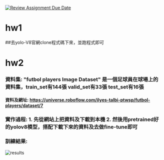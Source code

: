 [![Review Assignment Due Date](https://classroom.github.com/assets/deadline-readme-button-24ddc0f5d75046c5622901739e7c5dd533143b0c8e959d652212380cedb1ea36.svg)](https://classroom.github.com/a/4sJVECVc)

hw1
===
##去yolo-V8官網clone程式碼下來，並跑程式即可


hw2
===
### 資料集: "futbol players Image Dataset" 是一個足球員在球場上的資料集，train_set有144張 valid_set有33張 test_set有16張
#### 資料及網址: https://universe.roboflow.com/ilyes-talbi-ptwsp/futbol-players/dataset/7

### 實作過程: 1. 先從網站上把資料及下載到本機 2. 然後用pretrained好的yolov8模型，搭配下載下來的資料及去做fine-tune即可

### 訓練結果:
![results](https://github.com/mvclab-ntust-course/course4-B11115019/assets/127180001/e672e64c-bab2-4204-8bec-e1de399ea95b)

